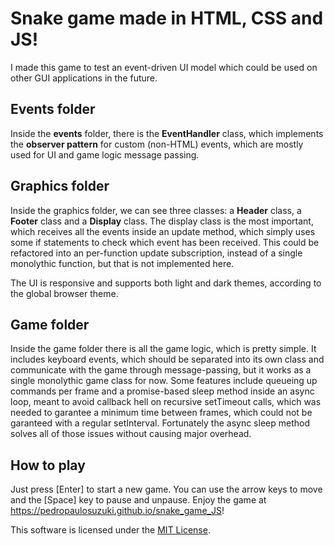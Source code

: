 # Snake game made in HTML, CSS and JS!

I made this game to test an event-driven UI model which could be used on other GUI applications in the future.

## Events folder

Inside the **events** folder, there is the **EventHandler** class, which implements the **observer pattern** for custom (non-HTML) events, which are mostly used for UI and game logic message passing.

## Graphics folder

Inside the graphics folder, we can see three classes: a **Header** class, a **Footer** class and a **Display** class. The display class is the most important, which receives all the events inside an update method, which simply uses some if statements to check which event has been received. This could be refactored into an per-function update subscription, instead of a single monolythic function, but that is not implemented here.

The UI is responsive and supports both light and dark themes, according to the global browser theme.

## Game folder

Inside the game folder there is all the game logic, which is pretty simple. It includes keyboard events, which should be separated into its own class and communicate with the game through message-passing, but it works as a single monolythic game class for now. Some features include queueing up commands per frame and a promise-based sleep method inside an async loop, meant to avoid callback hell on recursive setTimeout calls, which was needed to garantee a minimum time between frames, which could not be garanteed with a regular setInterval. Fortunately the async sleep method solves all of those issues without causing major overhead.

## How to play

Just press [Enter] to start a new game. You can use the arrow keys to move and the [Space] key to pause and unpause. Enjoy the game at <https://pedropaulosuzuki.github.io/snake_game_JS>!

This software is licensed under the [MIT License](https://github.com/pedropaulosuzuki/snake_game_JS/blob/main/LICENSE).